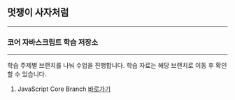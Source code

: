 
## 멋쟁이 사자처럼

---


### 코어 자바스크립트 학습 저장소

---
학습 주제별 브랜치를 나눠 수업을 진행합니다.
학습 자료는 해당 브랜치로 이동 후 확인할 수 있습니다.


1. JavaScript Core Branch [바로가기](https://www.naver.com)

